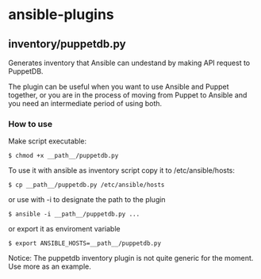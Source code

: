 ansible-plugins
===============

## inventory/puppetdb.py

Generates inventory that Ansible can undestand by making API request to PuppetDB.

The plugin can be useful when you want to use Ansible and Puppet together, or you are in the process of moving from Puppet to Ansible and you need an intermediate period of using both.

### How to use

Make script executable:

    $ chmod +x __path__/puppetdb.py

To use it with ansible as inventory script copy it to /etc/ansible/hosts:

    $ cp __path__/puppetdb.py /etc/ansible/hosts

or use with -i to designate the path to the plugin

    $ ansible -i __path__/puppetdb.py ...

or export it as enviroment variable

    $ export ANSIBLE_HOSTS=__path__/puppetdb.py


Notice: The puppetdb inventory plugin is not quite generic for the moment. Use more as an example.
